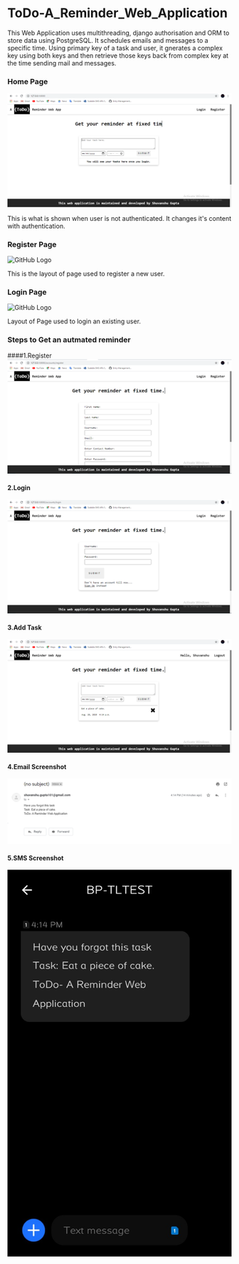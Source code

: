 # ToDo-A_Reminder_Web_Application
This Web Application uses multithreading, django authorisation and ORM to store data using PostgreSQL. It schedules emails and messages to a specific time. Using primary key of a 
task and user, it gnerates a complex key using both keys and then retrieve those keys back from complex key at the time sending mail and messages.

### Home Page
![GitHub Logo](/images/1.png)

This is what is shown when user is not authenticated. It changes it's content with authentication.

### Register Page
![GitHub Logo](/images/2.png)

This is the layout of page used to register a new user.

### Login Page
![GitHub Logo](/images/3.png)

Layout of Page used to login an existing user.

### Steps to Get an autmated reminder
####1.Register
![GitHub Logo](/images/4.png)

#### 2.Login
![GitHub Logo](/images/5.png)

#### 3.Add Task
![GitHub Logo](/images/6.png)

#### 4.Email Screenshot
![GitHub Logo](/images/7.png)

#### 5.SMS Screenshot
![GitHub Logo](/images/8.png)
